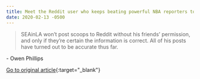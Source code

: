 ```yaml
---
title: Meet the Reddit user who keeps beating powerful NBA reporters to scoops
date: 2020-02-13 -0500
---
```


> SEAinLA won’t post scoops to Reddit without his friends’ permission, and only if they’re certain the information is correct. All of his posts have turned out to be accurate thus far.

\- Owen Phillips

[Go to original article](https://deadspin.com/meet-the-reddit-user-who-keeps-beating-powerful-nba-rep-1828172044){:target="_blank"}